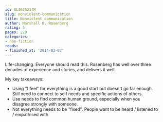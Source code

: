 ```yaml
---
id: OL3675214M
slug: nonviolent-communication
title: Nonviolent communication
author: Marshall B. Rosenberg
rating: 5
pages: 220
categories:
- non-fiction
reads:
- finished_at: '2014-02-03'
---
```

Life-changing. Everyone should read this. Rosenberg has well over three decades of experience and stories, and delivers it well.

My key takeaways:
* Using "I feel" for everything is a good start but doesn't go far enough. Still need to connect to self needs and specific actions of others.
* Use needs to find common human ground, especially when you disagree strongly with someone.
* Not everything needs to be "fixed". People want to be heard / listened to / empathised with.

